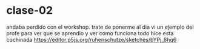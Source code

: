 # clase-02

andaba perdido con el workshop.
trate de ponerme al dia
vi un ejemplo del profe para ver que se aprendio y ver como funciona todo
hice esta cochinada <https://editor.p5js.org/ruhenschutze/sketches/bYPj_8hq6>
